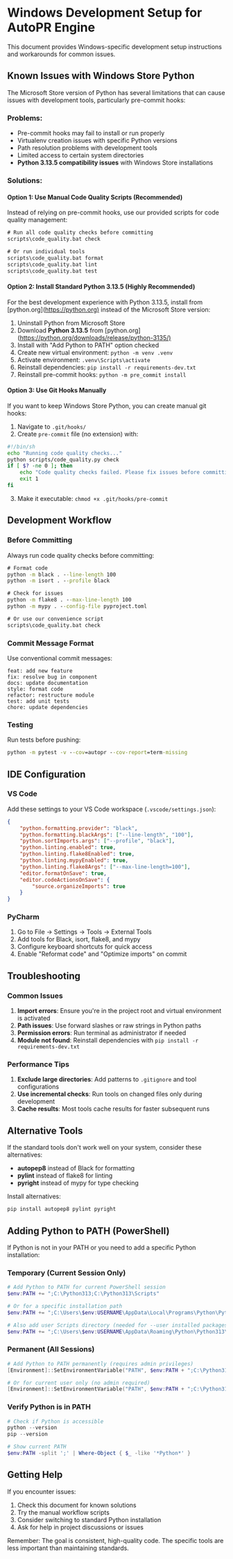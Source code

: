 # Windows Development Setup for AutoPR Engine

This document provides Windows-specific development setup instructions and workarounds for common issues.

## Known Issues with Windows Store Python

The Microsoft Store version of Python has several limitations that can cause issues with development tools,
particularly pre-commit hooks:

### Problems:

- Pre-commit hooks may fail to install or run properly
- Virtualenv creation issues with specific Python versions
- Path resolution problems with development tools
- Limited access to certain system directories
- **Python 3.13.5 compatibility issues** with Windows Store installations

### Solutions:

#### Option 1: Use Manual Code Quality Scripts (Recommended)

Instead of relying on pre-commit hooks, use our provided scripts for code quality management:

```cmd
# Run all code quality checks before committing
scripts\code_quality.bat check

# Or run individual tools
scripts\code_quality.bat format
scripts\code_quality.bat lint
scripts\code_quality.bat test
```

#### Option 2: Install Standard Python 3.13.5 (Highly Recommended)

For the best development experience with Python 3.13.5, install from [python.org](<https://python.org)> instead of the Microsoft Store version:

1. Uninstall Python from Microsoft Store
2. Download **Python 3.13.5** from [python.org](<https://python.org/downloads/release/python-3135/)>
3. Install with "Add Python to PATH" option checked
4. Create new virtual environment: `python -m venv .venv`
5. Activate environment: `.venv\Scripts\activate`
6. Reinstall dependencies: `pip install -r requirements-dev.txt`
7. Reinstall pre-commit hooks: `python -m pre_commit install`

#### Option 3: Use Git Hooks Manually

If you want to keep Windows Store Python, you can create manual git hooks:

1. Navigate to `.git/hooks/`
2. Create `pre-commit` file (no extension) with:

```bash
#!/bin/sh
echo "Running code quality checks..."
python scripts/code_quality.py check
if [ $? -ne 0 ]; then
    echo "Code quality checks failed. Please fix issues before committing."
    exit 1
fi
```

3. Make it executable: `chmod +x .git/hooks/pre-commit`

## Development Workflow

### Before Committing

Always run code quality checks before committing:

```cmd
# Format code
python -m black . --line-length 100
python -m isort . --profile black

# Check for issues
python -m flake8 . --max-line-length 100
python -m mypy . --config-file pyproject.toml

# Or use our convenience script
scripts\code_quality.bat check
```

### Commit Message Format

Use conventional commit messages:


```
feat: add new feature
fix: resolve bug in component
docs: update documentation
style: format code
refactor: restructure module
test: add unit tests
chore: update dependencies
```

### Testing

Run tests before pushing:

```cmd
python -m pytest -v --cov=autopr --cov-report=term-missing
```

## IDE Configuration

### VS Code

Add these settings to your VS Code workspace (`.vscode/settings.json`):

```json
{
    "python.formatting.provider": "black",
    "python.formatting.blackArgs": ["--line-length", "100"],
    "python.sortImports.args": ["--profile", "black"],
    "python.linting.enabled": true,
    "python.linting.flake8Enabled": true,
    "python.linting.mypyEnabled": true,
    "python.linting.flake8Args": ["--max-line-length=100"],
    "editor.formatOnSave": true,
    "editor.codeActionsOnSave": {
        "source.organizeImports": true
    }
}
```

### PyCharm

1. Go to File → Settings → Tools → External Tools
2. Add tools for Black, isort, flake8, and mypy
3. Configure keyboard shortcuts for quick access
4. Enable "Reformat code" and "Optimize imports" on commit

## Troubleshooting

### Common Issues

1. **Import errors**: Ensure you're in the project root and virtual environment is activated
2. **Path issues**: Use forward slashes or raw strings in Python paths
3. **Permission errors**: Run terminal as administrator if needed
4. **Module not found**: Reinstall dependencies with `pip install -r requirements-dev.txt`

### Performance Tips

1. **Exclude large directories**: Add patterns to `.gitignore` and tool configurations
2. **Use incremental checks**: Run tools on changed files only during development
3. **Cache results**: Most tools cache results for faster subsequent runs

## Alternative Tools

If the standard tools don't work well on your system, consider these alternatives:

- **autopep8** instead of Black for formatting
- **pylint** instead of flake8 for linting
- **pyright** instead of mypy for type checking

Install alternatives:

```cmd
pip install autopep8 pylint pyright
```

## Adding Python to PATH (PowerShell)

If Python is not in your PATH or you need to add a specific Python installation:

### Temporary (Current Session Only)

```powershell
# Add Python to PATH for current PowerShell session
$env:PATH += ";C:\Python313;C:\Python313\Scripts"

# Or for a specific installation path
$env:PATH += ";C:\Users\$env:USERNAME\AppData\Local\Programs\Python\Python313;C:\Users\$env:USERNAME\AppData\Local\Programs\Python\Python313\Scripts"

# Also add user Scripts directory (needed for --user installed packages)
$env:PATH += ";C:\Users\$env:USERNAME\AppData\Roaming\Python\Python313\Scripts"
```

### Permanent (All Sessions)

```powershell
# Add Python to PATH permanently (requires admin privileges)
[Environment]::SetEnvironmentVariable("PATH", $env:PATH + ";C:\Python313;C:\Python313\Scripts", [EnvironmentVariableTarget]::Machine)

# Or for current user only (no admin required)
[Environment]::SetEnvironmentVariable("PATH", $env:PATH + ";C:\Python313;C:\Python313\Scripts", [EnvironmentVariableTarget]::User)
```

### Verify Python is in PATH

```powershell
# Check if Python is accessible
python --version
pip --version

# Show current PATH
$env:PATH -split ';' | Where-Object { $_ -like '*Python*' }
```

## Getting Help

If you encounter issues:

1. Check this document for known solutions
2. Try the manual workflow scripts
3. Consider switching to standard Python installation
4. Ask for help in project discussions or issues

Remember: The goal is consistent, high-quality code. The specific tools are less important than maintaining standards.
